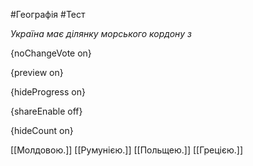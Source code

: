 #Географія #Тест

*Україна має ділянку морського кордону з*

{noChangeVote on}

{preview on}

{hideProgress on}

{shareEnable off}

{hideCount on}

[[Молдовою.]]
[[Румунією.]]
[[Польщею.]]
[[Грецією.]]
